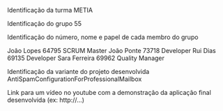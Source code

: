 Identificação da turma
METIA

Identificação do grupo
55

Identificação do número, nome e papel de cada membro do grupo

João Lopes		64795	SCRUM Master
João Ponte		73718	Developer
Rui Dias		69135	Developer
Sara Ferreira	69962	Quality Manager

Identificação da variante do projeto desenvolvida
AntiSpamConfigurationForProfessionalMailbox

Link para um vídeo no youtube com a demonstração da aplicação final desenvolvida (ex: http://...)